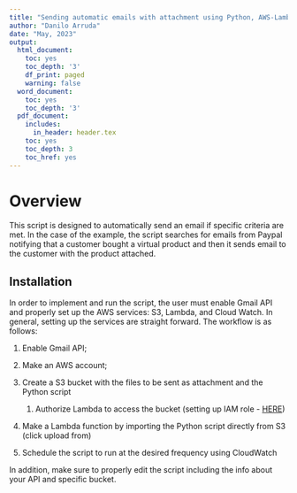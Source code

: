 ```yaml
---
title: "Sending automatic emails with attachment using Python, AWS-Lambda and S3"
author: "Danilo Arruda"
date: "May, 2023"
output:
  html_document:
    toc: yes
    toc_depth: '3'
    df_print: paged
    warning: false
  word_document:
    toc: yes
    toc_depth: '3'
  pdf_document:
    includes:
      in_header: header.tex
    toc: yes
    toc_depth: 3
    toc_href: yes
---
```


# Overview

This script is designed to automatically send an email if specific criteria are met. In the case of the example, the script searches for emails from Paypal notifying that a customer bought a virtual product and then it sends email to the customer with the product attached.

## Installation

In order to implement and run the script, the user must enable Gmail API and properly set up the AWS services: S3, Lambda, and Cloud Watch. In general, setting up the services are straight forward. The workflow is as follows:

1.  Enable Gmail API;

2.  Make an AWS account;

3.  Create a S3 bucket with the files to be sent as attachment and the Python script

    1.  Authorize Lambda to access the bucket (setting up IAM role - [HERE](https://repost.aws/knowledge-center/lambda-execution-role-s3-bucket))

4.  Make a Lambda function by importing the Python script directly from S3 (click upload from)

5.  Schedule the script to run at the desired frequency using CloudWatch

In addition, make sure to properly edit the script including the info about your API and specific bucket.
